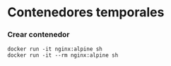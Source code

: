 # Contenedores temporales

### Crear contenedor
```
docker run -it nginx:alpine sh
docker run -it --rm nginx:alpine sh
```